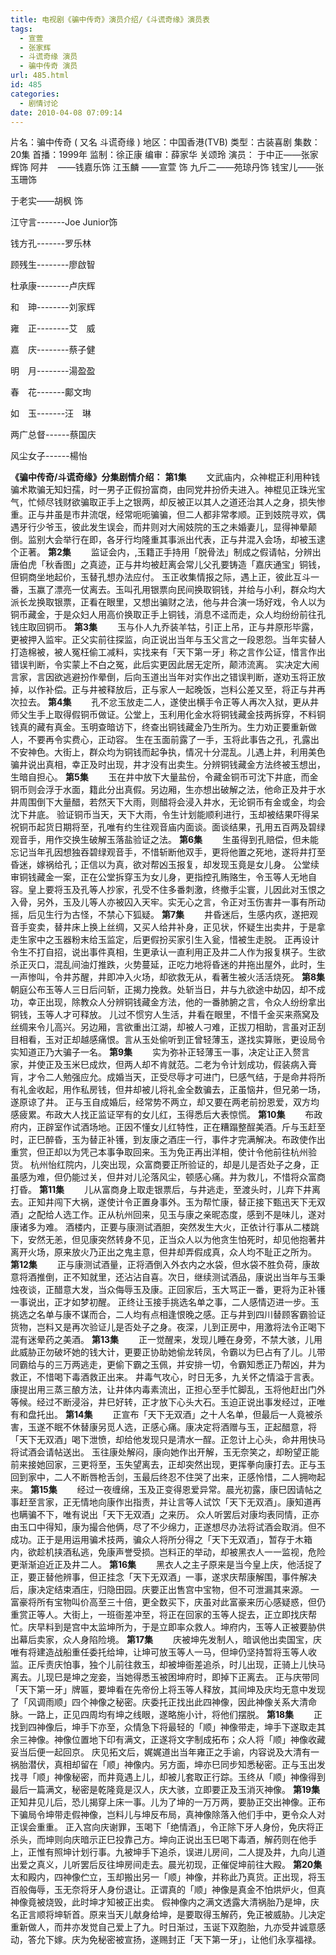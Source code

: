 ```yaml
---
title: 电视剧《骗中传奇》演员介绍/《斗谎奇缘》演员表
tags:
  - 宣萱
  - 张家辉
  - 斗谎奇缘 演员
  - 骗中传奇 演员
url: 485.html
id: 485
categories:
  - 剧情讨论
date: 2010-04-08 07:09:14
---
```


片名：骗中传奇 ( 又名 斗谎奇缘 ) 地区：中国香港(TVB) 类型：古装喜剧 集数：20集 首播：1999年 监制：徐正康 编审：薛家华 关颂玲 演员： 于中正——张家辉饰 阿井    ——钱嘉乐饰 江玉麟 ——宣萱 饰 九斤二——苑琼丹饰 钱宝儿——张玉珊饰  
  
于老实——胡枫 饰  
  
江守言-------Joe Junior饰  
  
钱方孔-------罗乐林  
  
顾残生--------廖啟智  
  
杜承康--------卢庆辉  
  
和　珅--------刘家辉  
  
雍　正--------艾　威  
  
嘉　庆--------蔡子健  
  
明　月--------湯盈盈  
  
春　花-------鄺文珣  
  
如　玉-------汪　琳  
  
两广总督------蔡国庆  
  
风尘女子------楊怡  
  
**《骗中传奇/斗谎奇缘》分集剧情介绍：** **第1集** 　　文武庙内，众神棍正利用种钱骗术欺骗无知妇孺，时一男子正假扮富商，由同党井扮侨夫进入。神棍见正珠光宝气，忙倾尽钱财欲骗取正手上之银两，却反被正以其人之道还治其人之身，损失惨重。正与井虽是市井流氓，经常呃呃骗骗，但二人都非常孝顺。正到妓院寻欢，偶遇牙行少爷玉，彼此发生误会，而井则对大闹妓院的玉之未婚妻儿，显得神晕颠倒。监别大会举行在即，各牙行均隆重其事派出代表，正与井混入会场，却被玉逮个正著。 **第2集** 　　监证会内，,玉籍正手持用「脱骨法」制成之假请帖，分辨出唐伯虎「秋香图」之真迹，正与井均被赶离会常儿父孔要铸造「嘉庆通宝」铜钱，但铜商坐地起价，玉替孔想办法应付。 玉正收集情报之际，遇上正，彼此互斗一番，玉赢了漂亮一仗离去。玉叫孔用银票向民间换取铜钱，并给与小利，群众均大派长龙换取银票，正看在眼里，又想出骗财之法，他与井合演一场好戏，令人以为铜币藏金，于是众妇人用高价换取正手上铜钱，消息不迳而走，众人均纷纷前往孔钱庄取回铜币。 **第3集** 　　玉与仆人九乔装羊牯，引正上吊，正与井原形毕露，更被押入监牢。正父实前往探监，向正说出当年与玉父言之一段恩怨。当年实替人打造棉被，被人冤枉偷工减料，实找来有「天下第一牙」称之言作公证，惜言作出错误判断，令实蒙上不白之冤，此后实更因此居无定所，颠沛流离。 实决定大闹言家，言因欲逃避扮作晕倒，后向玉道出当年对实作出之错误判断，遂劝玉将正放掉，以作补偿。正与井被释放后，正与家人一起晚饭，岂料公差又至，将正与井再次拉去。 **第4集** 　　孔不忿玉放走二人，遂使出横手令正等人再次入狱，更从井师父生手上取得假铜币做证。公堂上，玉利用化金水将铜钱藏金技两拆穿，不料铜钱真的藏有真金。玉明查暗访下，终查出铜钱藏金乃生所为。生力劝正要重新做人，不要再令实费心，正动容。 生在玉面前露了一手，玉将此事告之孔，孔露出不安神色。大街上，群众均为铜钱而起争执，情况十分混乱。儿遇上井，利用美色骗井说出真相，幸正及时出现，井才没有出卖生。分辨铜钱藏金方法终被玉想出，生暗自担心。 **第5集** 　　玉在井中放下大量盐份，令藏金铜币可沈下井底，而金铜币则会浮于水面，籍此分出真假。另边厢，生亦想出破解之法，他命正及井于水井周围倒下大量醋，若然天下大雨，则醋将会浸入井水，无论铜币有金或金，均会沈下井底。 验证铜币当天，天下大雨，令生计划能顺利进行，玉却被结果吓得呆祝铜币起货日期将至，孔唯有约生往观音庙内面谈。面谈结果，孔用五百两及碧绿观音手，用作交换生破解玉落盐验证之法。 **第6集** 　　生虽得到孔赔偿，但未能忘记当年孔因想独吞碧绿观音手，不惜斩断他双手，更将他置之死地，遂将井打至昏迷，嫁祸给孔；正信以为真，欲对帮凶玉报复，却发现玉竟是女儿身。 公堂续审铜钱藏金一案，正在公堂拆穿玉为女儿身，更指控孔贿赂生，令玉等人无地自容。皇上要将玉及孔等人抄家，孔受不住多番刺激，终撤手尘寰，儿因此对玉恨之入骨，另外，玉及儿等人亦被囚入天牢。实无心之言，令正对玉伤害井一事有所动摇，后见生行为古怪，不禁心下狐疑。 **第7集** 　　井昏迷后，生感内疚，遂把观音手变卖，替井床上换上丝绸，又买人给井补身，正见状，怀疑生出卖井，于是拿走生家中之玉器粉末给玉监定，后更假扮买家引生入瓮，惜被生走脱。 正再设计令生不打自招，说出事件真相，生更承认一直利用正及井二人作为报复棋子。生欲杀正灭口，混乱间油灯推跌，火势蔓延，正吃力地将昏迷的井拖出屋外，此时，生一声惨叫，令井苏醒，井即冲入火场，却欲救无从，看著生被火活活烧死。 **第8集** 　　朝庭公布玉等人三日后问斩，正揭力挽救。处斩当日，井与九欲途中劫囚，却不成功，幸正出现，除教众人分辨铜钱藏金方法，他的一番肺腑之言，令众人纷纷拿出铜钱，玉等人才可释放。 儿过不惯穷人生活，井看在眼里，不惜千金买来燕窝及丝绸来令儿高兴。另边厢，言欲重出江湖，却被人刁难，正拔刀相助，言虽对正刮目相看，玉对正却越感痛恨。言从玉处偷听到正曾轻薄玉，遂找实算账，更设局令实知道正乃大骗子一名。 **第9集** 　　实为弥补正轻薄玉一事，决定让正入赘言家，并使正及玉米巳成炊，但两人却不肯就范。二老为令计划成功，假装病入膏肓，才令二人勉强应允。成婚当天，正受尽辱才可进门，巳感气结，于是命井将所有礼金收起，用作私房钱，但井却被儿将礼金全数骗去，正虽恼井，但兄弟一场，遂原谅了井。 正与玉自成婚后，经常势不两立，却又要在两老前扮恩爱，双方均感疲累。布政大人找正监证罕有的女儿红，玉得悉后大表惊慌。 **第10集** 　　布政府内，正辟室作试酒场地。正因不懂女儿红特性，正在糟蹋整酲美酒。斤与玉赶至时，正巳醉昏，玉为替正补镬，到友康之酒庄一行，事件才完满解决。布政使作出重赏，但正却以为凭己本事争取回来。玉为免正再出洋相，使计令他前往杭州验货。 杭州怡红院内，儿突出现，众富商要正所验证的，却是儿是否处子之身，正虽感为难，但仍能过关，但井对儿沦落风尘，顿感心痛。井为救儿，不惜将众富商打昏。 **第11集** 　　儿从富商身上取走银票后，与井逃走，至渡头时，儿弃下井离去。正知井闯下大祸，遂使计令正置身事外。玉为帮忙康，替正接下甄迅天下无双酒」之配给人选工作。正从杭州回来，见玉与康之亲昵态度，感到不是味儿，遂对康诸多为难。 酒楼内，正要与康测试酒胆，突然发生大火，正依计行事从二楼跳下，安然无恙，但见康突然转身不见，正当众人以为他贪生怕死时，却见他抱著井离开火场，原来放火乃正出之鬼主意，但井却弄假成真，众人均不耻正之所为。 **第12集** 　　正与康测试酒量，正将酒倒入外衣内之水袋，但水袋不胜负荷，康故意将酒推倒，正不知就里，还沾沾自喜。次日，继续测试酒品，康说出当年与玉秉烛夜谈，正醋意大发，当众侮辱玉及康。正回家后，玉大骂正一番，更将为正补镬一事说出，正才如梦初醒。 正终让玉接手挑选名单之事，二人感情迈进一步。玉挑选之名单与康不谋而合，二人均有点相逢恨晚之感。正与井到四川替顾客霸验证货物，岂料又是再次验证儿是否处子之身。夜深，儿到正房中，用激将法令正喝下混有迷晕药之美酒。 **第13集** 　　正一觉醒来，发现儿睡在身旁，不禁大骇，儿用此威胁正勿破坏她的钱大计，更要正协助她偷龙转凤，令霸以为巳占有了儿。儿带同霸给与的三万两逃走，更偷下霸之玉佩，并安排一切，令霸知悉正乃帮凶，井为救正，不惜喝下毒酒救正出来。 井毒气攻心，时日无多，九关怀之情溢于言表。康提出用三蒸三酿方法，让井体内毒素流出，正担心至手忙脚乱，玉将他赶出门外等候。经过不断浸浴，井巳好转，正才放下心头大石。玉迫正说出事发经过，正唯有和盘托出。 **第14集** 　　正宣布「天下无双酒」之十人名单，但最后一人竟被杀害，玉遂不眠不休替康另觅人选，正感心痛。康决定将酒赠与玉，正起醋意，将「天下无双酒」喝下泄愤，却给他发现只是清水一酲。正忽计上心头，命井用快马将试酒会请帖送出。 玉往康处解闷，康向她作出开解，玉无奈笑之，却盼望正能前来接她回家，三更将至，玉失望离去，正却突然出现，更挥拳向康打去。正与玉回到家中，二人不断唇枪舌剑，玉最后终忍不住哭了出来，正感怜惜，二人拥吻起来。 **第15集** 　　经过一夜缠绵，玉及正变得恩爱异常。晨光初露，康巳因请帖之事赶至言家，正无情地向康作出指责，并让言等人试饮「天下无双酒」。康知道再也瞒骗不下，唯有说出「天下无双酒」之来历。 众人听罢后对康均表同情，正亦由玉口中得知，康为撮合他俩，尽了不少绵力，正遂想尽办法将试酒会取消。但不成功。正于是用运用骗术技两，骗众人将所分得之「天下无双酒」，暂存于木箱内，欲趁机挟酒私逃，免康声誉受损。岂料正的举动，却被黑衣人一一监视，危险更渐渐迫近正及井二人。 **第16集** 　　黑衣人之主子原来是当今皇上庆，他活捉了正，要正替他辨事，但正挂念「天下无双酒」一事，遂求庆帮康解围，事件解决后，康决定结束酒庄，归隐田园。庆要正出售宫中宝物，但不可泄漏其来源。 一富豪将所有宝物叫价高至三十倍，更全数买下，庆虽对此富豪来历心感疑惑，但仍重赏正等人。大街上，一班衙差冲至，将正在回家的玉等人捉去，正立即找庆帮忙。庆早料到是宫中太监坤所为，于是立即率众救人。坤府内，玉等人正被要胁供出幕后卖家，众人身陷险境。 **第17集** 　　庆被坤先发制人，暗讽他出卖国宝，庆唯有将建造战船重任委托给坤，让坤可放玉等人一马，但坤仍坚持暂将玉等人收监。正斥责庆怕事，独个儿前往救玉，却被坤衙差追杀，时儿出现，正骑上儿快马离去。儿现巳是坤之宠妾，当她得悉玉被困坤府时，即掉下正离去。 正与庆带同「天下第一牙」牌匾，要坤看在先帝份上将玉等人释放，其间坤及庆均无意中发现了「风调雨顺」四个神像之秘密。庆委托正找出此四神像，因此神像关系大清命脉。一路上，正见四周均有坤之线眼，遂略施小计，将他们摆脱。 **第18集** 　　正找到四神像后，坤手下亦至，众情急下将最轻的「顺」神像带走，坤手下遂取走其余三神像。神像位置地下印有满文，正遂将文字制成拓布；众人将「顺」神像收藏妥当后便一起回京。 庆见拓文后，娓娓道出当年雍正之手谕，内容说及大清有一祸胎潜伏，真相却留在「顺」神像内。另方面，坤亦巳同步知悉秘密。正与玉出发找寻「顺」神像秘密，而井竟遇上儿，却被儿套取正行踪。玉终从「顺」神像得到最后一篇满文，秘密是乾隆竟是汉人，庆大骇，立即要正及玉消灭神像。 **第19集** 　　正知井见儿后，恐儿揭穿上床一事。儿为了坤的一万万两，要胁正交出神像。正布下骗局令坤带走假神像，岂料儿与坤反布局，真神像除落入他们手中，更令众人对正误会重重。 正入宫向庆谢罪，玉喝下「绝情酒」，令正除下牙人身份，免庆将正杀头，而坤则向庆暗示正巳投靠己方。坤向正说出玉巳喝下毒酒，解药则在他手上，正惟有照坤计划行事。九被坤手下追杀，误进儿房间，二人提及井，九向儿道出爱之真义，儿听罢后反往坤房间走去。晨光初现，正催促坤前往大殿。 **第20集** 　　太和殿内，四神像伫立，玉却搬出另一「顺」神像，并称此乃真货。正出现，将玉百般侮辱，玉无奈将牙人身份退让。正谓真的「顺」神像是真金不怕烘炉火，但真神像竟被烧毁，此时坤才知被正出卖。 假神像内之满文透露大清祸胎乃是坤，庆名正言顺将坤斩首。原来当天儿献身给坤，是要取得玉解药，免正被威胁。儿决定重新做人，而井亦发觉自己爱上了九。时日渐过，玉诞下双胞胎，九亦受井诚意感动，答允下嫁。庆为免秘密被宣扬，遂赐封正「天下第一牙」，让他们永享福禄。